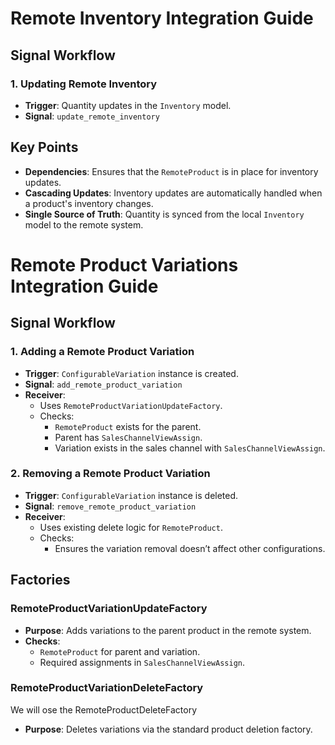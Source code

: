 # Remote Inventory Integration Guide

## Signal Workflow

### 1. Updating Remote Inventory
- **Trigger**: Quantity updates in the `Inventory` model.
- **Signal**: `update_remote_inventory`

## Key Points
- **Dependencies**: Ensures that the `RemoteProduct` is in place for inventory updates.
- **Cascading Updates**: Inventory updates are automatically handled when a product's inventory changes.
- **Single Source of Truth**: Quantity is synced from the local `Inventory` model to the remote system.


# Remote Product Variations Integration Guide

## Signal Workflow

### 1. Adding a Remote Product Variation
- **Trigger**: `ConfigurableVariation` instance is created.
- **Signal**: `add_remote_product_variation`
- **Receiver**:
  - Uses `RemoteProductVariationUpdateFactory`.
  - Checks:
    - `RemoteProduct` exists for the parent.
    - Parent has `SalesChannelViewAssign`.
    - Variation exists in the sales channel with `SalesChannelViewAssign`.

### 2. Removing a Remote Product Variation
- **Trigger**: `ConfigurableVariation` instance is deleted.
- **Signal**: `remove_remote_product_variation`
- **Receiver**:
  - Uses existing delete logic for `RemoteProduct`.
  - Checks:
    - Ensures the variation removal doesn’t affect other configurations.

## Factories

### RemoteProductVariationUpdateFactory
- **Purpose**: Adds variations to the parent product in the remote system.
- **Checks**: 
  - `RemoteProduct` for parent and variation.
  - Required assignments in `SalesChannelViewAssign`.

### RemoteProductVariationDeleteFactory
We will ose the RemoteProductDeleteFactory
- **Purpose**: Deletes variations via the standard product deletion factory.
